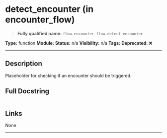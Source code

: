 # detect_encounter (in encounter_flow)
> **Fully qualified name:** `flow.encounter_flow.detect_encounter`

**Type:** function
**Module:** 
**Status:** n/a
**Visibility:** n/a
**Tags:** 
**Deprecated:** ❌

---

## Description
Placeholder for checking if an encounter should be triggered.

## Full Docstring
```

```

## Links
None

---

